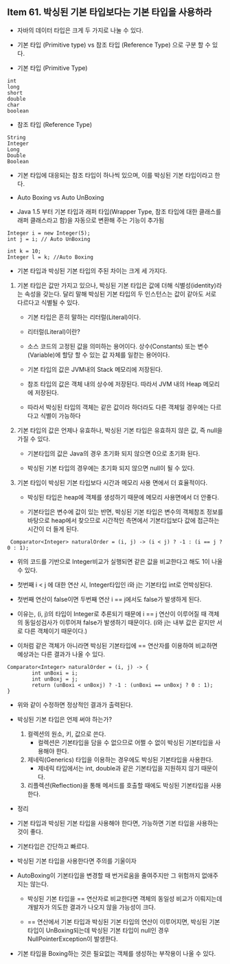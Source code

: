 ## Item 61. 박싱된 기본 타입보다는 기본 타입을 사용하라


- 자바의 데이터 타입은 크게 두 가지로 나눌 수 있다.
- 기본 타입 (Primitive type) vs 참조 타입 (Reference Type) 으로 구분 할 수 있다.

- 기본 타입 (Primitive Type)

```
int
long
short
double
char
boolean
```

- 참조 타입 (Reference Type)
```
String
Integer
Long
Double
Boolean
```

- 기본 타입에 대응되는 참조 타입이 하나씩 있으며, 이를 박싱된 기본 타입이라고 한다.

- Auto Boxing vs Auto UnBoxing

- Java 1.5 부터 기본 타입과 래퍼 타입(Wrapper Type, 참조 타입에 대한 클래스를 래퍼 클래스라고 함)을 자동으로 변환해 주는 기능이 추가됨

```
Integer i = new Integer(5);
int j = i; // Auto UnBoxing

int k = 10;
Integer l = k; //Auto Boxing

```

- 기본 타입과 박싱된 기본 타입의 주된 차이는 크게 세 가지다.

1. 기본 타입은 값만 가지고 있으나, 박싱된 기본 타입은 값에 더해 식별성(identity)라는 속성을 갖는다.
달리 말해 박싱된 기본 타입의 두 인스턴스는 값이 같아도 서로 다르다고 식별될 수 있다.
    
    - 기본 타입은 흔히 말하는 리터럴(Literal)이다.
    
    - 리터럴(Literal)이란?
    
    - 소스 코드의 고정된 값을 의미하는 용어이다. 상수(Constants) 또는 변수(Variable)에 할당 할 수 있는 값 자체를 일컫는 용어이다.
    
    - 기본 타입의 값은 JVM내의 Stack 메모리에 저장된다.
    
    - 참조 타입의 값은 객체 내의 상수에 저장된다. 따라서 JVM 내의 Heap 메모리에 저장된다.
    
    - 따라서 박싱된 타입의 객체는 같은 값이라 하더라도 다른 객체일 경우에는 다르다고 식별이 가능하다
2. 기본 타입의 값은 언제나 유효하나, 박싱된 기본 타입은 유효하지 않은 값, 즉 null을 가질 수 있다.
    
    - 기본타입의 값은 Java의 경우 초기화 되지 않으면 0으로 초기화 된다.
    
    - 박싱된 기본 타입의 경우에는 초기화 되지 않으면 null이 될 수 있다.
    
3. 기본 타입이 박싱된 기본 타입보다 시간과 메모리 사용 면에서 더 효율적이다. 

    - 박싱된 타입은 heap에 객체를 생성하기 때문에 메모리 사용면에서 더 안좋다.
    
    - 기본타입은 변수에 값이 있는 반면, 박싱된 기본 타입은 변수의 객체참조 정보를 바탕으로 heap에서 찾으므로
    시간적인 측면에서 기본타입보다 값에 접근하는 시간이 더 들게 된다.
    

``` 
 Comparator<Integer> naturalOrder = (i, j) -> (i < j) ? -1 : (i == j ? 0 : 1);
```

- 위의 코드를 기반으로 Integer비교가 실행되면 같은 값을 비교한다고 해도 1이 나올 수 있다.

- 첫번째 i < j 에 대한 연산 시, Integer타입인 i와 j는 기본타입 int로 언박싱된다.

- 첫번째 연산이 false이면 두번째 연산 i == j에서도 false가 발생하게 된다.

- 이유는, (i, j)의 타입이 Integer로 추론되기 때문에 i == j 연산이 이루어질 때 객체의 동일성검사가 이루어져 false가 발생하기 때문이다. (i와 j는 내부 값은 같지만 서로 다른 객체이기 때문이다.)

- 이처럼 같은 객체가 아니라면 박싱된 기본타입에 == 연산자를 이용하여 비교하면 예상과는 다른 결과가 나올 수 있다.

``` 
Comparator<Integer> naturalOrder = (i, j) -> {
        int unBoxi = i;
    	int unBoxj = j;
    	return (unBoxi < unBoxj) ? -1 : (unBoxi == unBoxj ? 0 : 1); 
}
``` 

- 위와 같이 수정하면 정상적인 결과가 출력된다.

- 박싱된 기본 타입은 언제 써야 하는가?

    1. 컬렉션의 원소, 키, 값으로 쓴다.
        - 컬렉션은 기본타입을 담을 수 없으므로 어쩔 수 없이 박싱된 기본타입을 사용해야 한다.
    2. 제네릭(Generics) 타입을 이용하는 경우에도 박싱된 기본타입을 사용한다.
        - 제네릭 타입에서는 int, double과 같은 기본타입을 지원하지 않기 때문이다.
    3. 리플렉션(Reflection)을 통해 메서드를 호출할 때에도 박싱된 기본타입을 사용한다.
    
- 정리 

- 기본 타입과 박싱된 기본 타입을 사용해야 한다면, 가능하면 기본 타입을 사용하는 것이 좋다.

- 기본타입은 간단하고 빠르다.

- 박싱된 기본 타입을 사용한다면 주의를 기울이자

- AutoBoxing이 기본타입을 변경할 때 번거로움을 줄여주지만 그 위험까지 없애주지는 않는다.
    - 박싱된 기본 타입을 == 연산자로 비교한다면 객체의 동일성 비교가 이뤄지는데
    개발자가 의도한 결과가 나오지 않을 가능성이 크다.
    
    - == 연산에서 기본 타입과 박싱된 기본 타입의 연산이 이루어지면, 박싱된 기본 타입이 UnBoxing되는데
    박싱된 기본 타입이 null인 경우 NullPointerException이 발생한다.

- 기본 타입을 Boxing하는 것은 필요없는 객체를 생성하는 부작용이 나올 수 있다.